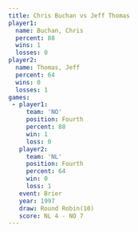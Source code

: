 ```yaml
---
title: Chris Buchan vs Jeff Thomas
player1:             
  name: Buchan, Chris
  percent: 88        
  wins: 1            
  losses: 0          
player2:             
  name: Thomas, Jeff 
  percent: 64        
  wins: 0            
  losses: 1          
games:
 - player1:          
     team: 'NO'      
     position: Fourth
     percent: 88     
     win: 1          
     loss: 0         
   player2:          
     team: 'NL'      
     position: Fourth
     percent: 64     
     win: 0          
     loss: 1         
   event: Brier         
   year: 1997           
   draw: Round Robin(10)
   score: NL 4 - NO 7   
---
```

